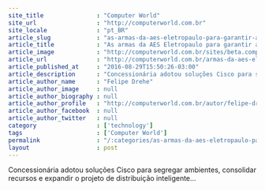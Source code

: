 ```yaml
---
site_title               : "Computer World"
site_url                 : "http://computerworld.com.br"
site_locale              : "pt_BR"
article_slug             : "as-armas-da-aes-eletropaulo-para-garantir-a-seguranca-de-seu-smart-grid"
article_title            : "As armas da AES Eletropaulo para garantir a segurança de seu Smart Grid"
article_image            : "http://computerworld.com.br/sites/beta.computerworld.com.br/files/news_articles/eletricidade_utilities.jpg"
article_url              : "http://computerworld.com.br/armas-da-aes-eletropaulo-para-garantir-seguranca-de-seu-smart-grid"
article_published_at     : "2016-08-29T15:50:26-03:00"
article_description      : "Concessionária adotou soluções Cisco para segregar ambientes, consolidar recursos e expandir o projeto de distribuição inteligente..."
article_author_name      : "Felipe Drehe"
article_author_image     : null
article_author_biography : null
article_author_profile   : "http://computerworld.com.br/autor/felipe-dreher"
article_author_facebook  : null
article_author_twitter   : null
category                 : ['technology']
tags                     : ['Computer World']
permalink                : "/:categories/as-armas-da-aes-eletropaulo-para-garantir-a-seguranca-de-seu-smart-grid/"
layout                   : post
---
```


Concessionária adotou soluções Cisco para segregar ambientes, consolidar recursos e expandir o projeto de distribuição inteligente...
